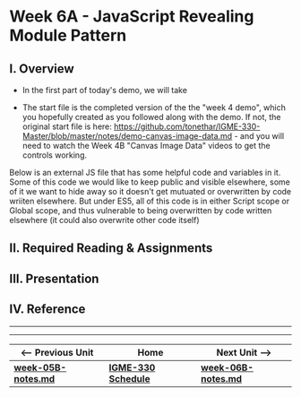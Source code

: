 # Week 6A - JavaScript Revealing Module Pattern

## I. Overview
- In the first part of today's demo, we will take 

- The start file is the completed version of the the "week 4 demo", which you hopefully created as you followed along with the demo. If not, the original start file is here: https://github.com/tonethar/IGME-330-Master/blob/master/notes/demo-canvas-image-data.md - and you will need to watch the Week 4B "Canvas Image Data" videos to get the controls working.

Below is an external JS file that has some helpful code and variables in it. Some of this code we would like to keep public and visible elsewhere, some of it we want to hide away so it doesn't get mutuated or overwritten by code wriiten elsewhere.
But under ES5, all of this code is in either Script scope or Global scope, and thus vulnerable to being overwritten by code written elsewhere (it could also overwrite other code itself)

## II. Required Reading & Assignments


## III. Presentation


## IV. Reference


<hr><hr>

| <-- Previous Unit | Home | Next Unit -->
| --- | --- | --- 
| [**week-05B-notes.md**](week-05B-notes.md)     |  [**IGME-330 Schedule**](../schedule.md) | [**week-06B-notes.md**](week-06B-notes.md)
